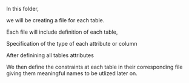 In this folder,

we will be creating a file for each table.

Each file will include definition of each table, 

Specification of the type of each attribute or column

After definining all tables attributes

We then define the constraints at each table in their corresponding file 
giving them meaningful names to be utlized later on.
